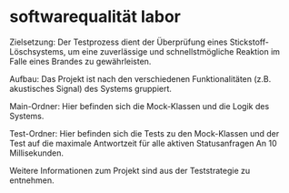 # softwarequalität labor

Zielsetzung:
Der Testprozess dient der Überprüfung eines Stickstoff-Löschsystems, um eine zuverlässige und schnellstmögliche Reaktion im Falle eines Brandes zu gewährleisten.

Aufbau:
Das Projekt ist nach den verschiedenen Funktionalitäten (z.B. akustisches Signal) des Systems gruppiert.

Main-Ordner:
Hier befinden sich die Mock-Klassen und die Logik des Systems.

Test-Ordner:
Hier befinden sich die Tests zu den Mock-Klassen und der Test auf die maximale Antwortzeit für alle aktiven Statusanfragen An 10 Millisekunden.

Weitere Informationen zum Projekt sind aus der Teststrategie zu entnehmen.